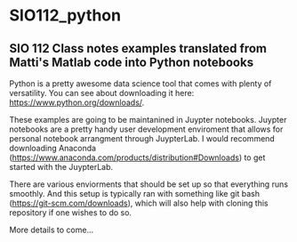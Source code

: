 # SIO112_python
## SIO 112 Class notes examples translated from Matti's Matlab code into Python notebooks

Python is a pretty awesome data science tool that comes with plenty of versatility. You can see about downloading it here: https://www.python.org/downloads/.

These examples are going to be maintanined in Juypter notebooks. Juypter notebooks are a pretty handy user development enviroment that allows for personal notebook arrangment through JuypterLab. I would recommend downloading Anaconda (https://www.anaconda.com/products/distribution#Downloads) to get started with the JuypterLab. 

There are various enviorments that should be set up so that everything runs smoothly. And this setup is typically ran with something like git bash (https://git-scm.com/downloads), which will also help with cloning this repository if one wishes to do so. 

More details to come...
